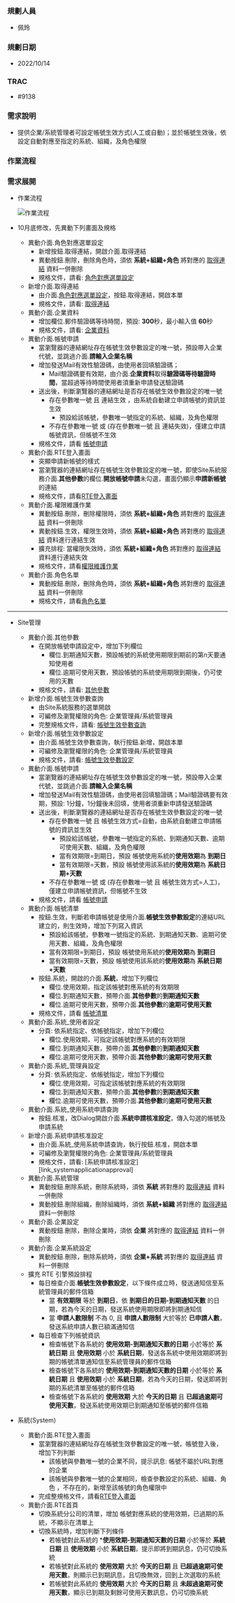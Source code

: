 ### <div id="user">規劃人員</div>
* 佩玲

### <div id="updatedate">規劃日期</div>
* 2022/10/14

### <div id="trac">TRAC</div>
* #9138

### <div id="require">需求說明</div>
* 提供企業/系統管理者可設定帳號生效方式(人工或自動)；並於帳號生效後，依設定自動對應至指定的系統、組織，及角色權限

### <div id="workflow">作業流程</div>

### <div id="requirement">需求展開</div>
* 作業流程

  ![作業流程]

* 10月底修改，先異動下列畫面及規格
  * 異動介面.角色對應選單設定
    * 新增按鈕.取得連結，開啟介面.取得連結
    * 異動按鈕.刪除，刪除角色時，須依 **系統+組織+角色** 將對應的 [取得連結][link_getRoleURL] 資料一併刪除
    * 規格文件，請看: [角色對應選單設定][link_RoleOfPeopleSet]
  * 新增介面.取得連結
    * 由介面.[角色對應選單設定][link_RoleOfPeopleSet]，按鈕.取得連結，開啟本單
    * 規格文件，請看: [取得連結][link_getRoleURL]
  * 異動介面.企業資料
    * 增加欄位.郵件驗證碼等待時間，預設: **300**秒，最小輸入值 **60**秒
    * 規格文件，請看: [企業資料][link_enterprisedetail]
  * 異動介面.帳號申請
    * 當瀏覽器的連結網址存在帳號生效參數設定的唯一號，預設帶入企業代號，並跳過介面.**請輸入企業名稱**
    * 增加發送Mail有效性驗證碼，由使用者回填驗證碼；
      * Mail驗證碼要有效期，由介面.**企業資料**取得**驗證碼等待驗證時間**，當超過等待時間使用者須重新申請發送驗證碼
    * 送出後，判斷瀏覽器的連結網址是否存在帳號生效參數設定的唯一號
      * 存在參數唯一號 且 連結生效 ，由系統自動建立申請帳號的資訊並生效
        * 預設給該帳號，參數唯一號指定的系統、組織，及角色權限
      * 不存在參數唯一號 或 (存在參數唯一號 且 連結失效)，僅建立申請帳號資訊，但帳號不生效
    * 規格文件，請看 [帳號申請][link_applyaccount]
  * 異動介面.RTE登入畫面
    * 突顯申請新帳號的樣式 
    * 當瀏覽器的連結網址存在帳號生效參數設定的唯一號，即使Site系統服務介面.**其他參數**的欄位.**開放帳號申請**未勾選，畫面仍顯示**申請新帳號**的連結
    * 規格文件，請看[RTE登入畫面][link_login]
  * 異動介面.權限維護作業
    * 異動按鈕.刪除，刪除權限時，須依 **系統+組織+角色** 將對應的 [取得連結][link_getRoleURL] 資料一併刪除    
    * 異動按鈕.生效，權限生效時，須依 **系統+組織+角色** 將對應的 [取得連結][link_getRoleURL] 資料進行連結生效
    * 擴充排程: 當權限失效時，須依 **系統+組織+角色** 將對應的 [取得連結][link_getRoleURL] 資料進行連結失效  
    * 規格文件，請看[權限維護作業][link_listofpermissions]
  * 異動介面.角色名單
    * 異動按鈕.刪除，刪除角色時，須依 **系統+組織+角色** 將對應的 [取得連結][link_getRoleURL] 資料一併刪除
    * 規格文件，請看[角色名單][link_rolelist]

___

* Site管理  
  * 異動介面.其他參數
    * 在開放帳號申請設定中，增加下列欄位
      * 欄位.到期通知天數，預設帳號的系統使用期限到期前的第n天要通知使用者
      * 欄位.逾期可使用天數，預設帳號的系統使用期限到期後，仍可使用的天數
    * 規格文件，請看: [其他參數][link_parameterothersetting]
  * 新增介面.帳號生效參數查詢
    * 由Site系統服務的選單開啟
    * 可編修及瀏覽權限的角色: 企業管理員/系統管理員
    * 完整規格文件，請看: [帳號生效參數查詢][link_accounteffectparamquery]
  * 新增介面.帳號生效參數設定
    * 由介面.帳號生效參數查詢，執行按鈕.新增，開啟本單
    * 可編修及瀏覽權限的角色: 企業管理員/系統管理員
    * 規格文件，請看: [帳號生效參數設定][link_accounteffectparamsetting]      
  * 異動介面.帳號申請
    * 當瀏覽器的連結網址存在帳號生效參數設定的唯一號，預設帶入企業代號，並跳過介面.**請輸入企業名稱**
    * 增加發送Mail有效性驗證碼，由使用者回填驗證碼；Mail驗證碼要有效期，預設: 1分鐘，1分鐘後未回填，使用者須重新申請發送驗證碼
    * 送出後，判斷瀏覽器的連結網址是否存在帳號生效參數設定的唯一號
      * 存在參數唯一號 且 帳號生效方式=自動，由系統自動建立申請帳號的資訊並生效
        * 預設給該帳號，參數唯一號指定的系統、到期通知天數、逾期可使用天數、組織，及角色權限
        * 當有效期限=到期日，預設 帳號使用系統的**使用效期**為 **到期日**
        * 當有效期限=天數，預設 帳號使用該系統的**使用效期**為 **系統日期+天數**
      * 不存在參數唯一號 或 (存在參數唯一號 且 帳號生效方式=人工)，僅建立申請帳號資訊，但帳號不生效
    * 規格文件，請看 [帳號申請][link_applyaccount]
  * 異動介面.帳號清單
    * 按鈕.生效，判斷若申請帳號是使用介面.**帳號生效參數設定**的連結URL建立的，則生效時，增加下列寫入資訊
        * 預設給該帳號，參數唯一號指定的系統、到期通知天數、逾期可使用天數、組織，及角色權限
        * 當有效期限=到期日，預設 帳號使用系統的**使用效期**為 **到期日**
        * 當有效期限=天數，預設 帳號使用該系統的**使用效期**為 **系統日期+天數**
    * 按鈕.系統，開啟的介面.**系統**，增加下列欄位
      * 欄位.使用效期，指定該帳號對應系統的有效期限
      * 欄位.到期通知天數，預帶介面.**其他參數**的**到期通知天數**
      * 欄位.逾期可使用天數，預帶介面.**其他參數**的**逾期可使用天數**
    * 規格文件，請看 [帳號清單][link_accountindex]
  * 異動介面.系統_使用者設定
    * 分頁: 依系統指定、依帳號指定，增加下列欄位
      * 欄位.使用效期，可指定該帳號對應系統的有效期限
      * 欄位.到期通知天數，預帶介面.**其他參數**的**到期通知天數**
      * 欄位.逾期可使用天數，預帶介面.**其他參數**的**逾期可使用天數**
  * 異動介面.系統_管理員設定
    * 分頁: 依系統指定、依帳號指定，增加下列欄位
      * 欄位.使用效期，可指定該帳號對應系統的有效期限
      * 欄位.到期通知天數，預帶介面.**其他參數**的**到期通知天數**
      * 欄位.逾期可使用天數，預帶介面.**其他參數**的**逾期可使用天數**
  * 異動介面.系統_使用系統申請查詢
    * 按鈕.核准，改Dialog開啟介面.**系統申請核准設定**，傳入勾選的帳號及申請系統
  * 新增介面.系統申請核准設定
    * 由介面.系統_使用系統申請查詢，執行按鈕.核准，開啟本單
    * 可編修及瀏覽權限的角色: 企業管理員/系統管理員
    * 規格文件，請看: [系統申請核准設定][link_systemapplicationapproval]
  * 異動介面.系統管理
    * 異動按鈕.刪除系統，刪除系統時，須依 **系統** 將對應的 [取得連結][link_getRoleURL] 資料一併刪除
    * 異動按鈕.刪除組織，刪除組織時，須依 **系統+組織** 將對應的 [取得連結][link_getRoleURL] 資料一併刪除
  * 異動介面.企業設定
    * 異動按鈕.刪除，刪除企業時，須依 **企業** 將對應的 [取得連結][link_getRoleURL] 資料一併刪除
  * 異動介面.企業系統設定
    * 異動按鈕.刪除，刪除系統時，須依 **企業+系統** 將對應的 [取得連結][link_getRoleURL] 資料一併刪除    
  * 擴充 RTE 引擎預設排程
    * 每日檢查介面.**帳號生效參數設定**，以下條件成立時，發送通知信至系統管理員的郵件信箱
      * 當 **有效期限** 等於 **到期日**，依 **到期日的日期-到期通知天數** 的日期，若為今天的日期，發送系統使用期限即將到期通知信
      * 當 **申請人數限制** 不為 0, 且 **申請人數限制** 大於等於 **已申請人數**，發送系統申請人數已額滿通知信
    * 每日檢查下列帳號資訊
      * 檢查帳號下各系統的 **使用效期-到期通知天數的日期** 小於等於 **系統日期** 且 **使用效期** 小於 **系統日期**，發送各系統中使用效期即將到期的帳號清單通知信至系統管理員的郵件信箱
      * 檢查帳號下各系統的 **使用效期-到期通知天數的日期** 小於等於 **系統日期** 且 **使用效期** 小於 **系統日期**，若為今天的日期，發送即將到期的系統清單至帳號的郵件信箱
      * 檢查帳號下各系統的 **使用效期** 大於 **今天的日期** 且 **已超過逾期可使用天數**，發送系統使用效期已到期通知至帳號的郵件信箱
    
* 系統(System)
  * 異動介面.RTE登入畫面
    * 當瀏覽器的連結網址存在帳號生效參數設定的唯一號，帳號登入後，增加下列判斷
      * 該帳號與參數唯一號的企業不同，提示訊息: 帳號不屬於URL對應的企業
      * 該帳號與參數唯一號的企業相同，檢查參數設定的系統、組織、角色 ，不存在的，新增至該帳號的角色權限中
    * 完成整規格文件，請看[RTE登入畫面][link_login]
  * 異動介面.RTE首頁
    * 切換系統分公司的清單，增加 帳號對應系統的使用效期，已過期的系統，不顯示在清單上
    * 切換系統時，增加判斷下列條件      
      * 若帳號對此系統的 ***使用效期-到期通知天數的日期** 小於等於 **系統日期** 且 **使用效期** 小於 **系統日期**，提示即將到期訊息，仍可切換系統
      * 若帳號對此系統的 **使用效期** 大於 **今天的日期** 且 **已超過逾期可使用天數**，則顯示已到期訊息，且切換無效，回到上次選取的系統 
      * 若帳號對此系統的 **使用效期** 大於 **今天的日期** 且 **未超過逾期可使用天數**，顯示已到期及剩餘可使用天數訊息，仍可切換系統




[作業流程]:attachment/8319_workflow.png "作業流程"

[link_accounteffectparamquery]:{3}/RTE/SITE/accounteffectparamquery/README
[link_accounteffectparamsetting]:{3}/RTE/SITE/accounteffectparamsetting/README
[link_login]:{3}/RTE/SYSTEM/LOGIN/README
[link_applyaccount]:{3}/RTE/SYSTEM/APPLYACCOUNT/README
[link_accountindex]:{3}/RTE/SITE/accountindex/README
[link_parameterothersetting]:{3}/RTE/SITE/parameterothersetting/README
[link_RoleOfPeopleSet]:{3}/RTE/SITE/RoleOfPeopleSet/README
[link_getRoleURL]:{3}/RTE/SITE/getRoleURL/README
[link_enterprisedetail]:{3}/RTE/SITE/enterprisedetail/README
[link_listofpermissions]:{3}/RTE/SITE/ListOfPermissions/README
[link_rolelist]:{3}/RTE/SITE/RoleList/README